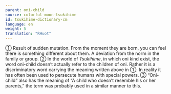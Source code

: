```yaml
---
parent: oni-child
source: colorful-moon-tsukihime
id: tsukihime-dictionary-cm
language: en
weight: 5
translation: "RHuot"
---
```


① Result of sudden mutation. From the moment they are born, you can feel there is something different about them. A deviation from the norm in the family or group.
② In the world of *Tsukihime*, in which oni kind exist, the word oni-child doesn’t actually refer to the children of oni. Rather it is a discriminatory word carrying the meaning written above in ①. In reality it has often been used to persecute humans with special powers.
③ “Oni-child” also has the meaning of “A child who doesn’t resemble his or her parents,” the term was probably used in a similar manner to this.
